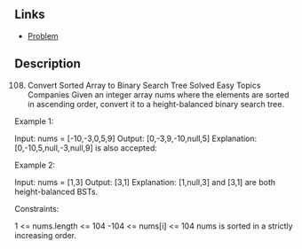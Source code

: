 ## Links
* [Problem](https://leetcode.com/problems/convert-sorted-array-to-binary-search-tree/?envType=study-plan-v2&envId=top-interview-150)


## Description

108. Convert Sorted Array to Binary Search Tree
Solved
Easy
Topics
Companies
Given an integer array nums where the elements are sorted in ascending order, convert it to a 
height-balanced
 binary search tree.

 

Example 1:


Input: nums = [-10,-3,0,5,9]
Output: [0,-3,9,-10,null,5]
Explanation: [0,-10,5,null,-3,null,9] is also accepted:

Example 2:


Input: nums = [1,3]
Output: [3,1]
Explanation: [1,null,3] and [3,1] are both height-balanced BSTs.
 

Constraints:

1 <= nums.length <= 104
-104 <= nums[i] <= 104
nums is sorted in a strictly increasing order.
